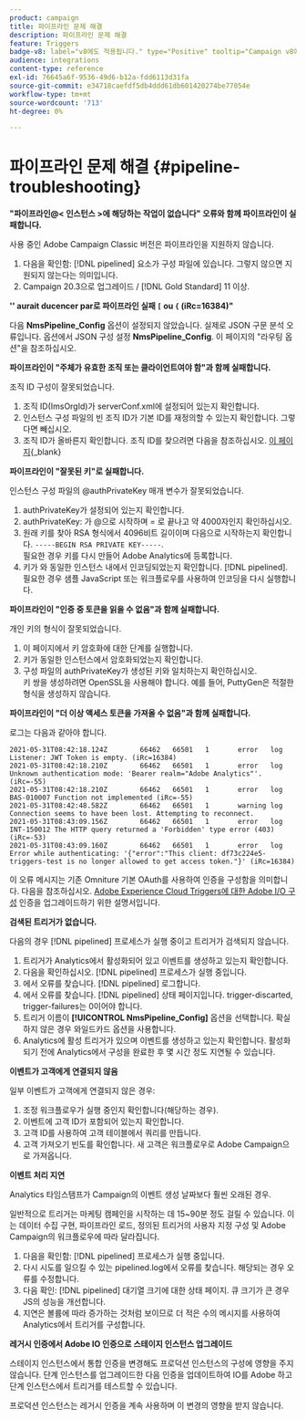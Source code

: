 ```yaml
---
product: campaign
title: 파이프라인 문제 해결
description: 파이프라인 문제 해결
feature: Triggers
badge-v8: label="v8에도 적용됩니다." type="Positive" tooltip="Campaign v8에도 적용됩니다."
audience: integrations
content-type: reference
exl-id: 76645a6f-9536-49d6-b12a-fdd6113d31fa
source-git-commit: e34718caefdf5db4ddd61db601420274be77054e
workflow-type: tm+mt
source-wordcount: '713'
ht-degree: 0%

---
```


# 파이프라인 문제 해결 {#pipeline-troubleshooting}



**&quot;파이프라인@&lt; 인스턴스 >에 해당하는 작업이 없습니다&quot; 오류와 함께 파이프라인이 실패합니다.**

사용 중인 Adobe Campaign Classic 버전은 파이프라인을 지원하지 않습니다.

1. 다음을 확인함: [!DNL pipelined] 요소가 구성 파일에 있습니다. 그렇지 않으면 지원되지 않는다는 의미입니다.
1. Campaign 20.3으로 업그레이드 / [!DNL Gold Standard] 11 이상.

**&#39;&#39; aurait ducencer par로 파이프라인 실패 `[` ou `{` (iRc=16384)&quot;**

다음 **NmsPipeline_Config** 옵션이 설정되지 않았습니다. 실제로 JSON 구문 분석 오류입니다.
옵션에서 JSON 구성 설정 **NmsPipeline_Config**. 이 페이지의 &quot;라우팅 옵션&quot;을 참조하십시오.

**파이프라인이 &quot;주체가 유효한 조직 또는 클라이언트여야 함&quot;과 함께 실패합니다.**

조직 ID 구성이 잘못되었습니다.

1. 조직 ID(ImsOrgId)가 serverConf.xml에 설정되어 있는지 확인합니다.
1. 인스턴스 구성 파일의 빈 조직 ID가 기본 ID를 재정의할 수 있는지 확인합니다. 그렇다면 빼십시오.
1. 조직 ID가 올바른지 확인합니다. 조직 ID를 찾으려면 다음을 참조하십시오. [이 페이지](https://experienceleague.adobe.com/docs/core-services/interface/administration/organizations.html?lang=ko){_blank}

**파이프라인이 &quot;잘못된 키&quot;로 실패합니다.**

인스턴스 구성 파일의 @authPrivateKey 매개 변수가 잘못되었습니다.

1. authPrivateKey가 설정되어 있는지 확인합니다.
1. authPrivateKey: 가 @으로 시작하며 = 로 끝나고 약 4000자인지 확인하십시오.
1. 원래 키를 찾아 RSA 형식에서 4096비트 길이이며 다음으로 시작하는지 확인합니다. `-----BEGIN RSA PRIVATE KEY-----`.
   <br> 필요한 경우 키를 다시 만들어 Adobe Analytics에 등록합니다.
1. 키가 와 동일한 인스턴스 내에서 인코딩되었는지 확인합니다. [!DNL pipelined]. <br>필요한 경우 샘플 JavaScript 또는 워크플로우를 사용하여 인코딩을 다시 실행합니다.

**파이프라인이 &quot;인증 중 토큰을 읽을 수 없음&quot;과 함께 실패합니다.**

개인 키의 형식이 잘못되었습니다.

1. 이 페이지에서 키 암호화에 대한 단계를 실행합니다.
1. 키가 동일한 인스턴스에서 암호화되었는지 확인합니다.
1. 구성 파일의 authPrivateKey가 생성된 키와 일치하는지 확인하십시오. <br>키 쌍을 생성하려면 OpenSSL을 사용해야 합니다. 예를 들어, PuttyGen은 적절한 형식을 생성하지 않습니다.

**파이프라인이 &quot;더 이상 액세스 토큰을 가져올 수 없음&quot;과 함께 실패합니다.**

로그는 다음과 같아야 합니다.

```
2021-05-31T08:42:18.124Z        66462   66501   1       error   log     Listener: JWT Token is empty. (iRc=16384)
2021-05-31T08:42:18.210Z        66462   66501   1       error   log     Unknown authentication mode: 'Bearer realm="Adobe Analytics"'. (iRc=-55)
2021-05-31T08:42:18.210Z        66462   66501   1       error   log     BAS-010007 Function not implemented (iRc=-55)
2021-05-31T08:42:48.582Z        66462   66501   1       warning log     Connection seems to have been lost. Attempting to reconnect.
2021-05-31T08:43:09.156Z        66462   66501   1       error   log     INT-150012 The HTTP query returned a 'Forbidden' type error (403) (iRc=-53)
2021-05-31T08:43:09.160Z        66462   66501   1       error   log     Error while authenticating: '{"error":"This client: df73c224e5-triggers-test is no longer allowed to get access token."}' (iRc=16384)
```

이 오류 메시지는 기존 Omniture 기본 OAuth를 사용하여 인증을 구성함을 의미합니다. 다음을 참조하십시오. [Adobe Experience Cloud Triggers에 대한 Adobe I/O 구성](../../integrations/using/configuring-adobe-io.md) 인증을 업그레이드하기 위한 설명서입니다.

**검색된 트리거가 없습니다.**

다음의 경우 [!DNL pipelined] 프로세스가 실행 중이고 트리거가 검색되지 않습니다.

1. 트리거가 Analytics에서 활성화되어 있고 이벤트를 생성하고 있는지 확인합니다.
1. 다음을 확인하십시오. [!DNL pipelined] 프로세스가 실행 중입니다.
1. 에서 오류를 찾습니다. [!DNL pipelined] 로그합니다.
1. 에서 오류를 찾습니다. [!DNL pipelined] 상태 페이지입니다. trigger-discarted, trigger-failures는 0이어야 합니다.
1. 트리거 이름이 **[!UICONTROL NmsPipeline_Config]** 옵션을 선택합니다. 확실하지 않은 경우 와일드카드 옵션을 사용합니다.
1. Analytics에 활성 트리거가 있으며 이벤트를 생성하고 있는지 확인합니다. 활성화되기 전에 Analytics에서 구성을 완료한 후 몇 시간 정도 지연될 수 있습니다.

**이벤트가 고객에게 연결되지 않음**

일부 이벤트가 고객에게 연결되지 않은 경우:

1. 조정 워크플로우가 실행 중인지 확인합니다(해당하는 경우).
1. 이벤트에 고객 ID가 포함되어 있는지 확인합니다.
1. 고객 ID를 사용하여 고객 테이블에서 쿼리를 만듭니다.
1. 고객 가져오기 빈도를 확인합니다. 새 고객은 워크플로우로 Adobe Campaign으로 가져옵니다.

**이벤트 처리 지연**

Analytics 타임스탬프가 Campaign의 이벤트 생성 날짜보다 훨씬 오래된 경우.

일반적으로 트리거는 마케팅 캠페인을 시작하는 데 15~90분 정도 걸릴 수 있습니다. 이는 데이터 수집 구현, 파이프라인 로드, 정의된 트리거의 사용자 지정 구성 및 Adobe Campaign의 워크플로우에 따라 달라집니다.

1. 다음을 확인함: [!DNL pipelined] 프로세스가 실행 중입니다.
1. 다시 시도를 일으킬 수 있는 pipelined.log에서 오류를 찾습니다. 해당되는 경우 오류를 수정합니다.
1. 다음 확인: [!DNL pipelined] 대기열 크기에 대한 상태 페이지. 큐 크기가 큰 경우 JS의 성능을 개선합니다.
1. 지연은 볼륨에 따라 증가하는 것처럼 보이므로 더 적은 수의 메시지를 사용하여 Analytics에서 트리거를 구성합니다.

**레거시 인증에서 Adobe IO 인증으로 스테이지 인스턴스 업그레이드**

스테이지 인스턴스에서 통합 인증을 변경해도 프로덕션 인스턴스의 구성에 영향을 주지 않습니다. 단계 인스턴스를 업그레이드한 다음 인증을 업데이트하여 IO를 Adobe 하고 단계 인스턴스에서 트리거를 테스트할 수 있습니다.

프로덕션 인스턴스는 레거시 인증을 계속 사용하며 이 변경의 영향을 받지 않습니다.
